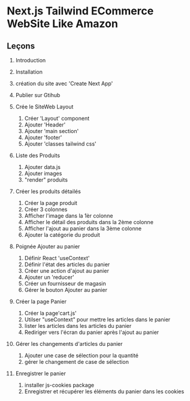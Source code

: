 # Next.js Tailwind ECommerce WebSite Like Amazon

## Leçons

1. Introduction
2. Installation
3. création du site avec 'Create Next App'
4. Publier sur Gtihub
5. Crée le SiteWeb Layout
   1. Créer 'Layout' component
   2. Ajouter 'Header'
   3. Ajouter 'main section'
   4. Ajouter 'footer'
   5. Ajouter 'classes tailwind css'
6. Liste des Produits

   1. Ajouter data.js
   2. Ajouter images
   3. "render" produits

7. Créer les produits détailés

   1. Créer la page produit
   2. Créer 3 colonnes
   3. Afficher l'image dans la 1èr colonne
   4. Afficher le détail des produits dans la 2ème colonne
   5. Afficher l'ajout au panier dans la 3ème colonne
   6. Ajouter la catégorie du produit

8. Poignée Ajouter au panier
   1. Définir React 'useContext'
   2. Définir l'état des articles du panier
   3. Créer une action d'ajout au panier
   4. Ajouter un 'reducer'
   5. Créer un fournisseur de magasin
   6. Gérer le bouton Ajouter au panier
9. Créer la page Panier
   1. Créer la page'cart.js'
   2. Utilser "useContext" pour mettre les articles dans le panier
   3. lister les articles dans les articles du panier
   4. Rediriger vers l'écran du panier après l'ajout au panier
10. Gérer les changements d'articles du panier
    1. Ajouter une case de sélection pour la quantité
    2. gérer le changement de case de sélection
11. Enregistrer le panier
    1. installer js-cookies package
    2. Enregistrer et récupérer les éléments du panier dans les cookies
